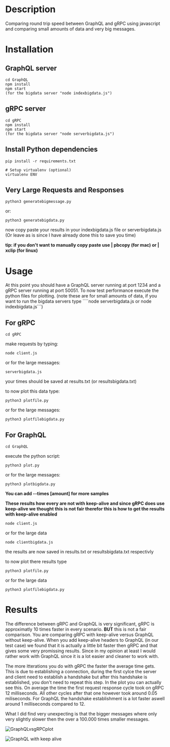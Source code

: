 # Description

Comparing round trip speed between GraphQL and gRPC using javascript and comparing small amounts of data and very big messages.


# Installation
## GraphQL server

```
cd GraphQL
npm install
npm start
(for the bigdata server "node indexbigdata.js")
```

## gRPC server

```
cd gRPC
npm install
npm start
(for the bigdata server "node serverbigdata.js")
```

## Install Python dependencies

```
pip install -r requirements.txt

# Setup virtualenv (optional)
virtualenv ENV
```

## Very Large Requests and Responses

```python3 generatebigmessage.py``` 

or:

```python3 generatebigdata.py```

now copy paste your results in your indexbigdata.js file or serverbigdata.js (Or leave as is since I have already done this to save you time)

**tip: if you don't want to manually copy paste use | pbcopy (for mac) or | xclip (for linux)**

# Usage

At this point you should have a GraphQL server running at port 1234 and a gRPC server running at port 50051. To now test performance execute the python files for plotting. (note these are for small amounts of data, if you want to run the bigdata servers type ````node serverbigdata.js or node indexbigdata.js```)

## For gRPC

```cd gRPC```

make requests by typing:

```node client.js```

or for the large messages:

```serverbigdata.js```

your times should be saved at results.txt (or resultsbigdata.txt)

to now plot this data type:

```python3 plotfile.py```

or for the large messages:

```python3 plotfilebigdata.py```


## For GraphQL

```cd GraphQL```

execute the python script:

```python3 plot.py```

or for the large messages:

```python3 plotbigdata.py```

**You can add --times [amount] for more samples**

**These results how every are not with keep-alive and since gRPC does use keep-alive we thought this is not fair therefor this is how to get the results with keep-alive enabled**

```node client.js```

or for the large data

```node clientbigdata.js```

the results are now saved in results.txt or resultsbigdata.txt respectivly

to now plot there results type

```python3 plotfile.py```

or for the large data

```python3 plotfilebigdata.py```

# Results

The difference between gRPC and GraphQL is very significant, gRPC is approximatly 10 times faster in every scenario. **BUT** this is not a fair comparison. You are comparing gRPC with keep-alive versus GraphQL without keep-alive. When you add keep-alive headers to GraphQL (in our test case) we found that it is actually a little bit faster then gRPC and that gives some very promissing results. Since in my opinion at least I would rather work with GraphQL since it is a lot easier and cleaner to work with.

The more itterations you do with gRPC the faster the average time gets. This is due to establishing a connection, during the first cylce the server and client need to establish a handshake but after this handshake is established, you don't need to repeat this step. In the plot you can actually see this. On average the time the first request response cycle took on gRPC 12 milliseconds. All other cycles after that one however took around 0.05 miliseconds. For GraphQL the handshake establishment is a lot faster aswell around 1 milliseconds compared to 12.

What I did find very unexpecting is that the bigger messages where only very slightly slower then the over a 100.000 times smaller messages.

![GraphQLvsgRPCplot](GraphQLvsgRPC/GraphQLgRPCdata.png)

![GraphQL with keep alive](graphqlkeepalive.png)